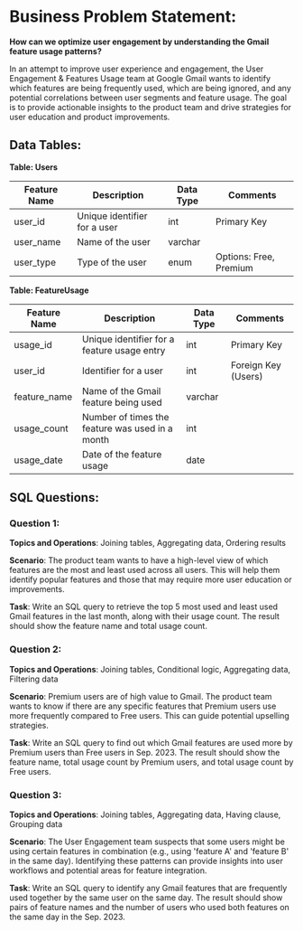 # Business Problem Statement:

**How can we optimize user engagement by understanding the Gmail feature usage patterns?**

In an attempt to improve user experience and engagement, the User Engagement & Features Usage team at Google Gmail wants to identify which features are being frequently used, which are being ignored, and any potential correlations between user segments and feature usage. The goal is to provide actionable insights to the product team and drive strategies for user education and product improvements.

## Data Tables:

**Table: Users**

| Feature Name | Description                  | Data Type | Comments              |
|--------------|------------------------------|----------|-----------------------|
| user_id      | Unique identifier for a user | int      | Primary Key            |
| user_name    | Name of the user             | varchar  |                       |
| user_type    | Type of the user             | enum     | Options: Free, Premium |

**Table: FeatureUsage**

| Feature Name   | Description                                      | Data Type | Comments              |
|----------------|--------------------------------------------------|----------|-----------------------|
| usage_id       | Unique identifier for a feature usage entry     | int      | Primary Key            |
| user_id        | Identifier for a user                           | int      | Foreign Key (Users)    |
| feature_name   | Name of the Gmail feature being used            | varchar  |                       |
| usage_count    | Number of times the feature was used in a month | int      |                       |
| usage_date     | Date of the feature usage                       | date     |                       |


## SQL Questions:

### Question 1:

**Topics and Operations**: Joining tables, Aggregating data, Ordering results

**Scenario**: The product team wants to have a high-level view of which features are the most and least used across all users. This will help them identify popular features and those that may require more user education or improvements.

**Task**: Write an SQL query to retrieve the top 5 most used and least used Gmail features in the last month, along with their usage count. The result should show the feature name and total usage count.

### Question 2:

**Topics and Operations**: Joining tables, Conditional logic, Aggregating data, Filtering data

**Scenario**: Premium users are of high value to Gmail. The product team wants to know if there are any specific features that Premium users use more frequently compared to Free users. This can guide potential upselling strategies.

**Task**: Write an SQL query to find out which Gmail features are used more by Premium users than Free users in Sep. 2023. The result should show the feature name, total usage count by Premium users, and total usage count by Free users.

### Question 3:

**Topics and Operations**: Joining tables, Aggregating data, Having clause, Grouping data

**Scenario**: The User Engagement team suspects that some users might be using certain features in combination (e.g., using 'feature A' and 'feature B' in the same day). Identifying these patterns can provide insights into user workflows and potential areas for feature integration.

**Task**: Write an SQL query to identify any Gmail features that are frequently used together by the same user on the same day. The result should show pairs of feature names and the number of users who used both features on the same day in the Sep. 2023.